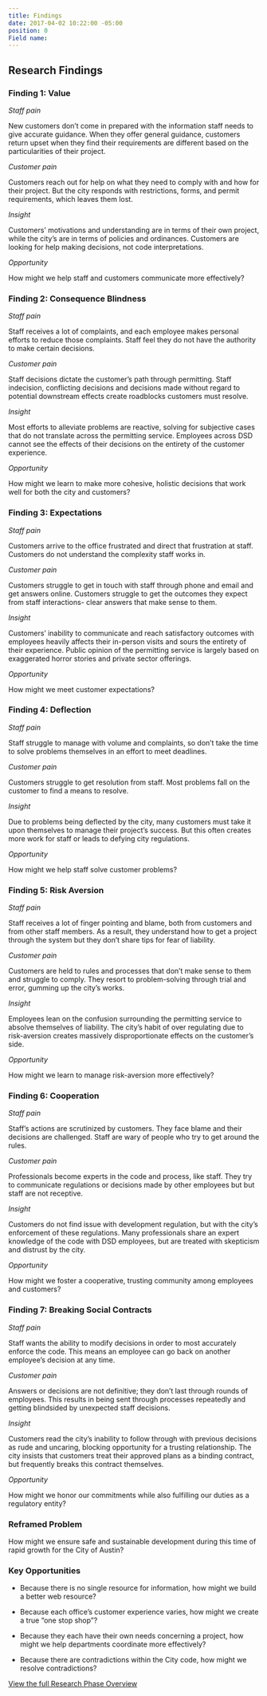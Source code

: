 ```yaml
---
title: Findings
date: 2017-04-02 10:22:00 -05:00
position: 0
Field name: 
---
```


## Research Findings

### Finding 1: Value

*Staff pain*

New customers don’t come in prepared with the information staff needs to give accurate guidance.
When they offer general guidance, customers return upset when they find their requirements are different based on the particularities of their project.

*Customer pain*

Customers reach out for help on what they need to comply with and how for their project. But the city responds with restrictions, forms, and permit requirements, which leaves them lost.

*Insight*

Customers’ motivations and understanding are in terms of their own project, while the city’s are in terms of policies and ordinances. Customers are looking for help making decisions, not code interpretations.

*Opportunity*

How might we help staff and customers communicate more effectively?

### Finding 2: Consequence Blindness

*Staff pain*

Staff receives a lot of complaints, and each employee makes personal efforts to reduce those complaints. Staff feel they do not have the authority to make certain decisions.

*Customer pain*

Staff decisions dictate the customer’s path through permitting. Staff indecision, conflicting decisions and decisions made without regard to potential downstream effects create roadblocks customers must resolve.

*Insight*

Most efforts to alleviate problems are reactive, solving for subjective cases that do not translate across the permitting service. Employees across DSD cannot see the effects of their decisions on the entirety of the customer experience.

*Opportunity*

How might we learn to make more cohesive, holistic decisions that work well for both the city and customers?

### Finding 3: Expectations

*Staff pain*

Customers arrive to the office frustrated and direct that frustration at staff. Customers do not understand the complexity staff works in.

*Customer pain*

Customers struggle to get in touch with staff through phone and email and get answers online. Customers struggle to get the outcomes they expect from staff interactions- clear answers that make sense to them.

*Insight*

Customers’ inability to communicate and reach satisfactory outcomes with employees heavily affects their in-person visits and sours the entirety of their experience. Public opinion of the permitting service is largely based on exaggerated horror stories and private sector offerings.

*Opportunity*

How might we meet customer expectations?

### Finding 4: Deflection

*Staff pain*

Staff struggle to manage with volume and complaints, so don’t take the time to solve problems themselves in an effort to meet deadlines.

*Customer pain*

Customers struggle to get resolution from staff. Most problems fall on the customer to find a means to resolve.

*Insight*

Due to problems being deflected by the city, many customers must take it upon themselves to manage their project’s success. But this often creates more work for staff or leads to defying city regulations.

*Opportunity*

How might we help staff solve customer problems?

### Finding 5: Risk Aversion

*Staff pain*

Staff receives a lot of finger pointing and blame, both from customers and from other staff members. As a result, they understand how to get a project through the system but they don’t share tips for fear of liability.

*Customer pain*

Customers are held to rules and processes that don’t make sense to them and struggle to comply. They resort to problem-solving through trial and error, gumming up the city’s works.

*Insight*

Employees lean on the confusion surrounding the permitting service to absolve themselves of liability. The city’s habit of over regulating due to risk-aversion creates massively disproportionate effects on the customer’s side.

*Opportunity*

How might we learn to manage risk-aversion more effectively?

### Finding 6: Cooperation

*Staff pain*

Staff’s actions are scrutinized by customers. They face blame and their decisions are challenged. Staff are wary of people who try to get around the rules.

*Customer pain*

Professionals become experts in the code and process, like staff. They try to communicate regulations or decisions made by other employees but but staff are not receptive.

*Insight*

Customers do not find issue with development regulation, but with the city’s enforcement of these regulations. Many professionals share an expert knowledge of the code with DSD employees, but are treated with skepticism and distrust by the city.

*Opportunity*

How might we foster a cooperative, trusting community among employees and customers?

### Finding 7: Breaking Social Contracts

*Staff pain*

Staff wants the ability to modify decisions in order to most accurately enforce the code. This means an employee can go back on another employee’s decision at any time.

*Customer pain*

Answers or decisions are not definitive; they don’t last through rounds of employees. This results in being sent through processes repeatedly and getting blindsided by unexpected staff decisions.

*Insight*

Customers read the city’s inability to follow through with previous decisions as rude and uncaring, blocking opportunity for a trusting relationship. The city insists that customers treat their approved plans as a binding contract, but frequently breaks this contract themselves.

*Opportunity*

How might we honor our commitments while also fulfilling our duties as a regulatory entity?

### Reframed Problem

How might we ensure safe and sustainable development during this time of rapid growth for the City of Austin?

### Key Opportunities

* Because there is no single resource for information, how might we build a better web resource?

* Because each office’s customer experience varies, how might we create a true “one stop shop”?

* Because they each have their own needs concerning a project, how might we help departments coordinate more effectively?

* Because there are contradictions within the City code, how might we resolve contradictions?

[View the full Research Phase Overview](https://docs.google.com/presentation/d/1HFPmGNXzTa7rsfE2gBru4hTZM6FfH6kvLTXv3omE0ek/pub?start=false&loop=false&delayms=3000)